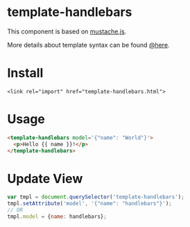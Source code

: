# template-handlebars
This component is based on [mustache.js](https://github.com/janl/mustache.js).

More details about template syntax can be found [@here](http://mustache.github.io/mustache.5.html).

# Install
`<link rel="import" href="template-handlebars.html">`

# Usage
```html
<template-handlebars model='{"name": "World"}'>
  <p>Hello {{ name }}!</p>
</template-handlebars>
```

# Update View
```js
var tmpl = document.querySelector('template-handlebars');
tmpl.setAttribute('model', '{"name": "handlebars"}');
// OR
tmpl.model = {name: handlebars};
```

